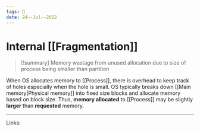 ```yaml
---
tags: 🌱
date: 24--Jul--2022
---
```


# Internal [[Fragmentation]]

> [!summary]
> Memory wastage from unused allocation due to size of process being smaller than partition

When OS allocates memory to [[Process]], there is overhead to keep track of holes especially when the hole is small. OS typically breaks down [[Main memory|Physical memory]] into fixed size blocks and allocate memory based on block size. Thus, **memory allocated** to [[Process]] may be slightly **larger** than **requested** memory.

---
Links: 